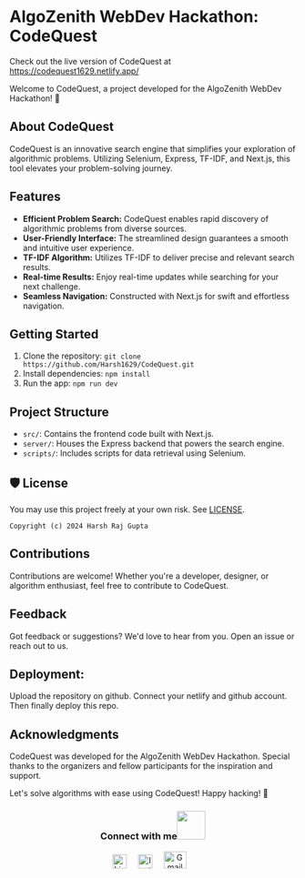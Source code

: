 # AlgoZenith WebDev Hackathon: CodeQuest

Check out the live version of CodeQuest at https://codequest1629.netlify.app/

Welcome to CodeQuest, a project developed for the AlgoZenith WebDev Hackathon! 🚀

## About CodeQuest

CodeQuest is an innovative search engine that simplifies your exploration of algorithmic problems. Utilizing Selenium, Express, TF-IDF, and Next.js, this tool elevates your problem-solving journey.

## Features

- **Efficient Problem Search:** CodeQuest enables rapid discovery of algorithmic problems from diverse sources.
- **User-Friendly Interface:** The streamlined design guarantees a smooth and intuitive user experience.
- **TF-IDF Algorithm:** Utilizes TF-IDF to deliver precise and relevant search results.
- **Real-time Results:** Enjoy real-time updates while searching for your next challenge.
- **Seamless Navigation:** Constructed with Next.js for swift and effortless navigation.

## Getting Started

1. Clone the repository: `git clone https://github.com/Harsh1629/CodeQuest.git`
2. Install dependencies: `npm install`
3. Run the app: `npm run dev`

## Project Structure

- `src/`: Contains the frontend code built with Next.js.
- `server/`: Houses the Express backend that powers the search engine.
- `scripts/`: Includes scripts for data retrieval using Selenium.

## 🛡 License

You may use this project freely at your own risk. See [LICENSE](https://choosealicense.com/licenses/mit/).

    Copyright (c) 2024 Harsh Raj Gupta

## Contributions

Contributions are welcome! Whether you're a developer, designer, or algorithm enthusiast, feel free to contribute to CodeQuest.

## Feedback

Got feedback or suggestions? We'd love to hear from you. Open an issue or reach out to us.

## Deployment:

Upload the repository on github. Connect your netlify and github account. Then finally deploy this repo.

## Acknowledgments

CodeQuest was developed for the AlgoZenith WebDev Hackathon. Special thanks to the organizers and fellow participants for the inspiration and support.

Let's solve algorithms with ease using CodeQuest! Happy hacking! 🌟

<div align="center">
<h3> Connect with me<a href="https://gifyu.com/image/Zy2f"><img src="https://github.com/milaan9/milaan9/blob/main/Handshake.gif" width="50px"></a>
</h3> 
<p align="center">
    <a href="https://www.linkedin.com/in/harsh-raj-gupta-388234250/" target="_blank"><img alt="LinkedIn" width="25px" src="https://cdn-icons-png.flaticon.com/512/3536/3536505.png"></a> &nbsp&nbsp&nbsp
    <a href="https://www.instagram.com/raj_harsh_1609/" target="_blank"><img alt="Instagram" width="25px" src="https://cdn-icons-png.flaticon.com/512/1384/1384063.png"></a> &nbsp&nbsp&nbsp
     <a href="mailto:harshgupta1629@gmail.com" target="_blank"><img alt="Gmail" width="40px" height="30px" src="https://github.com/TheDudeThatCode/TheDudeThatCode/blob/master/Assets/Gmail.svg"></a>&nbsp&nbsp&nbsp
   </p>


